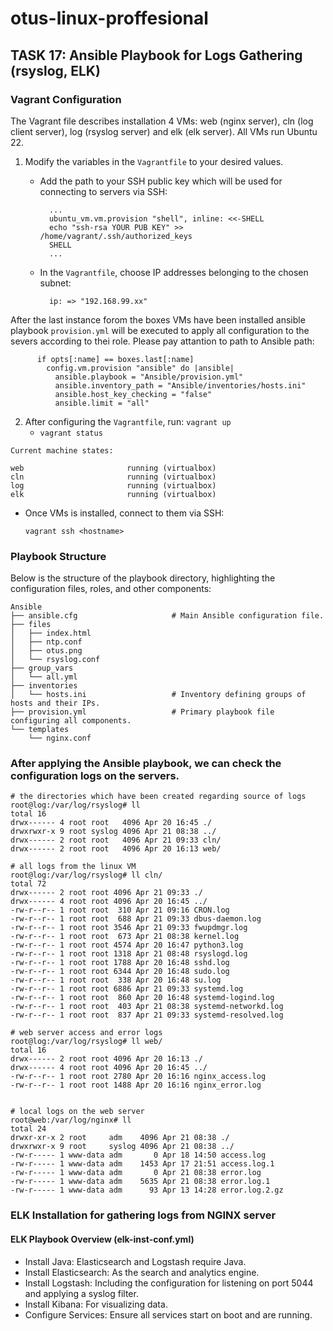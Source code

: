 # otus-linux-proffesional
## TASK 17: Ansible Playbook for Logs Gathering (rsyslog, ELK)

### Vagrant Configuration
The Vagrant file describes installation 4 VMs: web (nginx server), cln (log client server), log (rsyslog server) and elk (elk server). All VMs run Ubuntu 22.
1. Modify the variables in the `Vagrantfile` to your desired values.
   
   - Add the path to your SSH public key which will be used for connecting to servers via SSH:
     ```
       ...
       ubuntu_vm.vm.provision "shell", inline: <<-SHELL
       echo "ssh-rsa YOUR PUB KEY" >> /home/vagrant/.ssh/authorized_keys
       SHELL
       ...
     ```

   - In the `Vagrantfile`, choose IP addresses belonging to the chosen subnet:
     ```
       ip: => "192.168.99.xx"
     ```

After the last instance forom the boxes VMs have been installed ansible playbook `provision.yml` will be executed to apply all configuration to the severs according to thei role. Please pay attantion to path to Ansible path:
```
      if opts[:name] == boxes.last[:name]
        config.vm.provision "ansible" do |ansible|
          ansible.playbook = "Ansible/provision.yml"
          ansible.inventory_path = "Ansible/inventories/hosts.ini"
          ansible.host_key_checking = "false"
          ansible.limit = "all"
```

2. After configuring the `Vagrantfile`, run: `vagrant up`
   - `vagrant status`
```
Current machine states:

web                       running (virtualbox)
cln                       running (virtualbox)
log                       running (virtualbox)
elk                       running (virtualbox)
```
   - Once VMs is installed, connect to them via SSH:
     ```
     vagrant ssh <hostname>
     ```


### Playbook Structure
Below is the structure of the playbook directory, highlighting the configuration files, roles, and other components:
```
Ansible
├── ansible.cfg                     # Main Ansible configuration file.
├── files
│   ├── index.html
│   ├── ntp.conf
│   ├── otus.png
│   └── rsyslog.conf
├── group_vars
│   └── all.yml
├── inventories
│   └── hosts.ini                   # Inventory defining groups of hosts and their IPs.
├── provision.yml                   # Primary playbook file configuring all components.
└── templates
    └── nginx.conf
```

### After applying the Ansible playbook, we can check the configuration logs on the servers.

```
# the directories which have been created regarding source of logs
root@log:/var/log/rsyslog# ll
total 16
drwx------ 4 root root   4096 Apr 20 16:45 ./
drwxrwxr-x 9 root syslog 4096 Apr 21 08:38 ../
drwx------ 2 root root   4096 Apr 21 09:33 cln/
drwx------ 2 root root   4096 Apr 20 16:13 web/

# all logs from the linux VM
root@log:/var/log/rsyslog# ll cln/
total 72
drwx------ 2 root root 4096 Apr 21 09:33 ./
drwx------ 4 root root 4096 Apr 20 16:45 ../
-rw-r--r-- 1 root root  310 Apr 21 09:16 CRON.log
-rw-r--r-- 1 root root  688 Apr 21 09:33 dbus-daemon.log
-rw-r--r-- 1 root root 3546 Apr 21 09:33 fwupdmgr.log
-rw-r--r-- 1 root root  673 Apr 21 08:38 kernel.log
-rw-r--r-- 1 root root 4574 Apr 20 16:47 python3.log
-rw-r--r-- 1 root root 1318 Apr 21 08:48 rsyslogd.log
-rw-r--r-- 1 root root 1788 Apr 20 16:48 sshd.log
-rw-r--r-- 1 root root 6344 Apr 20 16:48 sudo.log
-rw-r--r-- 1 root root  338 Apr 20 16:48 su.log
-rw-r--r-- 1 root root 6886 Apr 21 09:33 systemd.log
-rw-r--r-- 1 root root  860 Apr 20 16:48 systemd-logind.log
-rw-r--r-- 1 root root  403 Apr 21 08:38 systemd-networkd.log
-rw-r--r-- 1 root root  837 Apr 21 09:33 systemd-resolved.log

# web server access and error logs
root@log:/var/log/rsyslog# ll web/
total 16
drwx------ 2 root root 4096 Apr 20 16:13 ./
drwx------ 4 root root 4096 Apr 20 16:45 ../
-rw-r--r-- 1 root root 2780 Apr 20 16:16 nginx_access.log
-rw-r--r-- 1 root root 1488 Apr 20 16:16 nginx_error.log


# local logs on the web server
root@web:/var/log/nginx# ll
total 24
drwxr-xr-x 2 root     adm    4096 Apr 21 08:38 ./
drwxrwxr-x 9 root     syslog 4096 Apr 21 08:38 ../
-rw-r----- 1 www-data adm       0 Apr 18 14:50 access.log
-rw-r----- 1 www-data adm    1453 Apr 17 21:51 access.log.1
-rw-r----- 1 www-data adm       0 Apr 21 08:38 error.log
-rw-r----- 1 www-data adm    5635 Apr 21 08:38 error.log.1
-rw-r----- 1 www-data adm      93 Apr 13 14:28 error.log.2.gz
```

### ELK Installation for gathering logs from NGINX server
#### ELK Playbook Overview (elk-inst-conf.yml)
- Install Java: Elasticsearch and Logstash require Java.
- Install Elasticsearch: As the search and analytics engine.
- Install Logstash: Including the configuration for listening on port 5044 and applying a syslog filter.
- Install Kibana: For visualizing data.
- Configure Services: Ensure all services start on boot and are running.